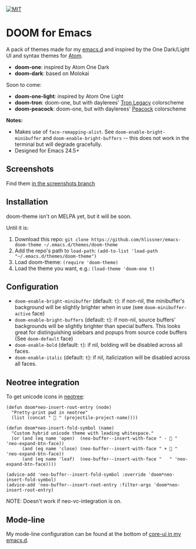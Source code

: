 [![MIT](https://img.shields.io/badge/license-MIT-green.svg)](https://opensource.org/licenses/MIT)

# DOOM for Emacs

A pack of themes made for my [emacs.d](https://github.com/hlissner/emacs.d) and
inspired by the One Dark/Light UI and syntax themes for [Atom](http://atom.io).

+ **doom-one**: inspired by Atom One Dark
+ **doom-dark**: based on Molokai

Soon to come:
+ **doom-one-light**: inspired by Atom One Light
+ **doom-tron**: doom-one, but with daylerees' [Tron Legacy][daylerees] colorscheme
+ **doom-peacock**: doom-one, but with daylerees' [Peacock][daylerees] colorscheme

**Notes:**

+ Makes use of `face-remapping-alist`. See
  `doom-enable-bright-minibuffer` and `doom-enable-bright-buffers` --
  this does not work in the terminal but will degrade gracefully.
+ Designed for Emacs 24.5+

## Screenshots

Find them [in the screenshots branch](https://github.com/hlissner/emacs-doom-theme/tree/screenshots)

## Installation

doom-theme isn't on MELPA yet, but it will be soon.

Until it is:

1. Download this repo:
   `git clone https://github.com/hlissner/emacs-doom-theme ~/.emacs.d/themes/doom-theme`
2. Add the repo's path to `load-path`:
   `(add-to-list 'load-path "~/.emacs.d/themes/doom-theme")`
3. Load doom-theme:
   `(require 'doom-theme)`
4. Load the theme you want, e.g.:
   `(load-theme 'doom-one t)`

## Configuration

+ `doom-enable-bright-minibuffer` (default: `t`): if non-nil, the minibuffer's background
  will be slightly brighter when in use (see `doom-minibuffer-active` face)
+ `doom-enable-bright-buffers` (default: `t`): if non-nil, source buffers' backgrounds
  will be slightly brighter than special buffers. This looks great for
  distinguishing sidebars and popups from source code buffers (See
  `doom-default` face)
+ `doom-enable-bold` (default: `t`): if nil, bolding will be disabled
  across all faces.
+ `doom-enable-italic` (default: `t`): if nil, italicization will be
  disabled across all faces.

## Neotree integration

To get unicode icons in [neotree]:

```emacs-lisp
(defun doom*neo-insert-root-entry (node)
  "Pretty-print pwd in neotree"
  (list (concat "  " (projectile-project-name))))

(defun doom*neo-insert-fold-symbol (name)
  "Custom hybrid unicode theme with leading whitespace."
  (or (and (eq name 'open)  (neo-buffer--insert-with-face " -  " 'neo-expand-btn-face))
      (and (eq name 'close) (neo-buffer--insert-with-face " +  " 'neo-expand-btn-face))
      (and (eq name 'leaf)  (neo-buffer--insert-with-face "   " 'neo-expand-btn-face))))

(advice-add 'neo-buffer--insert-fold-symbol :override 'doom*neo-insert-fold-symbol)
(advice-add 'neo-buffer--insert-root-entry :filter-args 'doom*neo-insert-root-entry)
```

NOTE: Doesn't work if neo-vc-integration is on.

## Mode-line

My mode-line configuration can be found at the bottom of [core-ui in my emacs.d][mode-line-cfg].


[mode-line-cfg]: https://github.com/hlissner/.emacs.d/blob/master/core/core-ui.el
[neotree]: https://github.com/jaypei/emacs-neotree
[daylerees]: http://daylerees.github.io/
